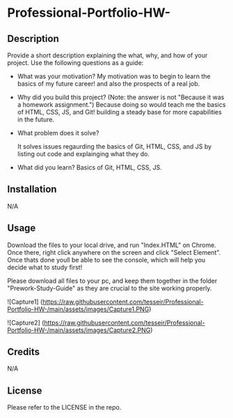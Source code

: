 # Professional-Portfolio-HW-

## Description

Provide a short description explaining the what, why, and how of your project. Use the following questions as a guide:

- What was your motivation?
    My motivation was to begin to learn the basics of my future career! and also the prospects of a real job.

- Why did you build this project? (Note: the answer is not "Because it was a homework assignment.")
    Because doing so would teach me the basics of HTML, CSS, JS, and Git! building a steady base for more capabilities in the future.

- What problem does it solve?

    It solves issues regaurding the basics of Git, HTML, CSS, and JS by listing out code and explainging what they do.

- What did you learn?
    Basics of Git, HTML, CSS, JS.

## Installation

N/A

## Usage

Download the files to your local drive, and run "Index.HTML" on Chrome. Once there, right click anywhere on the screen and click "Select Element". Once thats done youll be able to see the console, which will help you decide what to study first!

Please download all files to your pc, and keep them together in the folder "Prework-Study-Guide" as they are crucial to the site working properly.

![Capture1] (https://raw.githubusercontent.com/tesseir/Professional-Portfolio-HW-/main/assets/images/Capture1.PNG)

![Capture2] (https://raw.githubusercontent.com/tesseir/Professional-Portfolio-HW-/main/assets/images/Capture2.PNG)


## Credits

N/A

## License

Please refer to the LICENSE in the repo.


